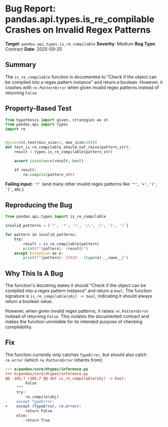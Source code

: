# Bug Report: pandas.api.types.is_re_compilable Crashes on Invalid Regex Patterns

**Target**: `pandas.api.types.is_re_compilable`
**Severity**: Medium
**Bug Type**: Contract
**Date**: 2025-09-25

## Summary

The `is_re_compilable` function is documented to "Check if the object can be compiled into a regex pattern instance" and return a boolean. However, it crashes with `re.PatternError` when given invalid regex patterns instead of returning `False`.

## Property-Based Test

```python
from hypothesis import given, strategies as st
from pandas.api import types
import re


@given(st.text(min_size=1, max_size=100))
def test_is_re_compilable_should_not_raise(pattern_str):
    result = types.is_re_compilable(pattern_str)

    assert isinstance(result, bool)

    if result:
        re.compile(pattern_str)
```

**Failing input**: `'?'` (and many other invalid regex patterns like `'*'`, `'+'`, `'('`, `'['`, etc.)

## Reproducing the Bug

```python
from pandas.api.types import is_re_compilable

invalid_patterns = ['?', '*', '+', '\\', '[', '(', ')']

for pattern in invalid_patterns:
    try:
        result = is_re_compilable(pattern)
        print(f"{pattern}: {result}")
    except Exception as e:
        print(f"{pattern}: CRASH - {type(e).__name__}")
```

## Why This Is A Bug

The function's docstring states it should "Check if the object can be compiled into a regex pattern instance" and return a `bool`. The function signature is `is_re_compilable(obj) -> bool`, indicating it should always return a boolean value.

However, when given invalid regex patterns, it raises `re.PatternError` instead of returning `False`. This violates the documented contract and makes the function unreliable for its intended purpose of checking compilability.

## Fix

The function currently only catches `TypeError`, but should also catch `re.error` (which `re.PatternError` inherits from):

```diff
--- a/pandas/core/dtypes/inference.py
+++ b/pandas/core/dtypes/inference.py
@@ -185,7 +185,7 @@ def is_re_compilable(obj) -> bool:
         False
     """
     try:
         re.compile(obj)
-    except TypeError:
+    except (TypeError, re.error):
         return False
     else:
         return True
```